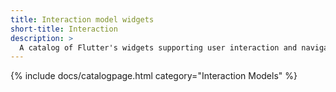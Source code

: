 ```yaml
---
title: Interaction model widgets
short-title: Interaction
description: > 
  A catalog of Flutter's widgets supporting user interaction and navigation.
---
```


{% include docs/catalogpage.html category="Interaction Models" %}
